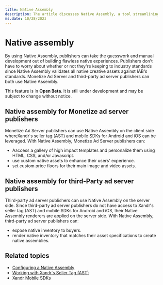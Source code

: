 ```yaml
---
title: Native Assembly
description: The article discusses Native Assembly, a tool streamlining the creation of seamless native experiences for publishers without guesswork or extensive development.
ms.date: 10/28/2023
---
```


# Native assembly

By using Native Assembly, publishers can take the guesswork and manual development out of building flawless native experiences. Publishers don't have to worry about whether or not they're keeping to industry standards since Native Assembly validates all native creative assets against IAB's standards. Monetize Ad Server and third-party ad server publishers can both use Native Assembly.

 This feature is in **Open Beta**. It is still under development and may be subject to change without notice.

## Native assembly for Monetize ad server publishers


Monetize Ad Server publishers can use Native Assembly on the client side whereXandr's seller tag (AST) and mobile SDKs for Android and iOS can be leveraged. With
Native Assembly, Monetize Ad Server publishers can:

- Aaccess a gallery of high impact templates and personalize them using HTML, CSS, and/or Javascript.
- use custom native assets to enhance their users' experience.
- set custom price floors for their main image and video assets.

## Native assembly for third-Party ad server publishers

Third-party ad server publishers can use Native Assembly on the server side. Since third-party ad server publishers do not have access to Xandr's seller tag (AST) and mobile SDKs for Android and iOS, their Native Assembly renderers are applied on the server side. With Native Assembly, third-party ad server publishers can:

- expose native inventory to buyers.
- render native inventory that matches their asset specifications to
  create native assemblies.

## Related topics

- [Configuring a Native Assembly](configuring-a-native-assembly.md)
- [Working with Xandr's Seller Tag (AST)](working-with-seller-tag.md)
- [Xandr Mobile SDKs](mobile-sdk/xandr-mobile-sdks.md)
